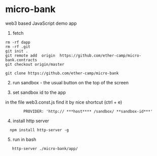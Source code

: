 # micro-bank
web3 based JavaScript demo app


1. fetch

```
rm -rf dapp
rm -rf .git
git init .
git remote add  origin  https://github.com/ether-camp/micro-bank.contracts
git checkout origin/master

git clone https://github.com/ether-camp/micro-bank
```


2. run sandbox - the usual button on the top of the screen

3. set sandbox id to the app

 in the file web3.const.js find it by nice shortcut (ctrl + e)
```
        PROVIDER: 'http:// ***host**** /sandbox/ **sandbox-id***'
```

4. install http server 

``` 
  npm install http-server -g
```

5. run in bash 
```
   http-server ./micro-bank/app/
```


